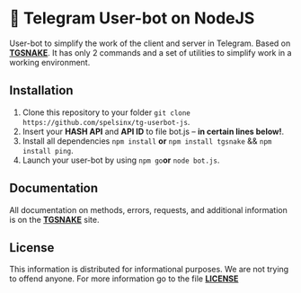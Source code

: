 # 🚀 Telegram User-bot on NodeJS
User-bot to simplify the work of the client and server in Telegram. Based on **[TGSNAKE](https://tgsnake.js.org)**. It has only 2 commands and a set of utilities to simplify work in a working environment.

## Installation

1. Clone this repository to your folder `git clone https://github.com/spelsinx/tg-userbot-js`.
2. Insert your **HASH API** and **API ID** to file bot.js – **in certain lines below!**.
3. Install all dependencies `npm install` **or** `npm install tgsnake` && `npm install ping`.
4. Launch your user-bot by using `npm go`**or** `node bot.js`.

## Documentation

All documentation on methods, errors, requests, and additional information is on the **[TGSNAKE](https://tgsnake.js.org)** site.

## License 

This information is distributed for informational purposes. We are not trying to offend anyone. For more information go to the file **[LICENSE](https://github.com/spelsinx/tg-userbot-js/blob/main/LICENSE)**












